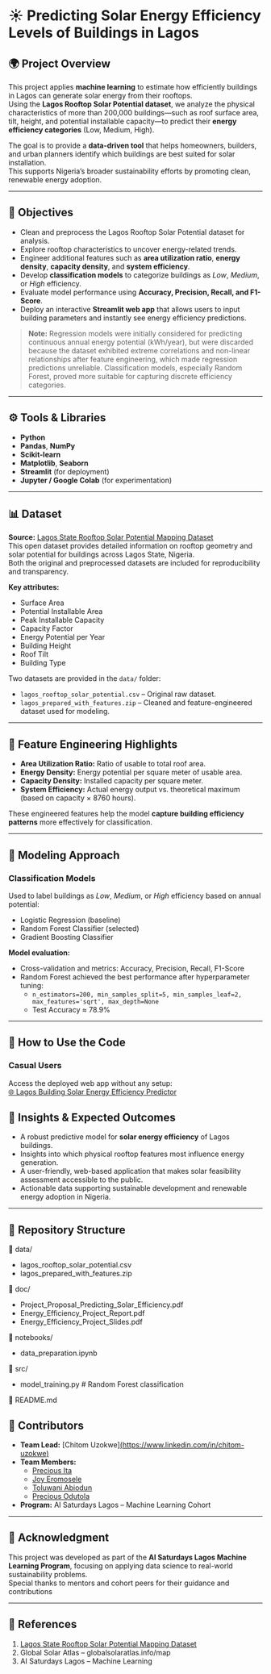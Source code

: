 # ☀️ Predicting Solar Energy Efficiency Levels of Buildings in Lagos

## 🌍 Project Overview
This project applies **machine learning** to estimate how efficiently buildings in Lagos can generate solar energy from their rooftops.  
Using the **Lagos Rooftop Solar Potential dataset**, we analyze the physical characteristics of more than 200,000 buildings—such as roof surface area, tilt, height, and potential installable capacity—to predict their **energy efficiency categories** (Low, Medium, High).

The goal is to provide a **data-driven tool** that helps homeowners, builders, and urban planners identify which buildings are best suited for solar installation.  
This supports Nigeria’s broader sustainability efforts by promoting clean, renewable energy adoption.

---

## 🎯 Objectives
- Clean and preprocess the Lagos Rooftop Solar Potential dataset for analysis.  
- Explore rooftop characteristics to uncover energy-related trends.  
- Engineer additional features such as **area utilization ratio**, **energy density**, **capacity density**, and **system efficiency**.  
- Develop **classification models** to categorize buildings as *Low*, *Medium*, or *High* efficiency.  
- Evaluate model performance using **Accuracy, Precision, Recall, and F1-Score**.  
- Deploy an interactive **Streamlit web app** that allows users to input building parameters and instantly see energy efficiency predictions.

> **Note:** Regression models were initially considered for predicting continuous annual energy potential (kWh/year), but were discarded because the dataset exhibited extreme correlations and non-linear relationships after feature engineering, which made regression predictions unreliable. Classification models, especially Random Forest, proved more suitable for capturing discrete efficiency categories.

---

## ⚙️ Tools & Libraries
- **Python**
- **Pandas**, **NumPy**
- **Scikit-learn**
- **Matplotlib**, **Seaborn**
- **Streamlit** (for deployment)
- **Jupyter / Google Colab** (for experimentation)

---

## 📊 Dataset
**Source:** [Lagos State Rooftop Solar Potential Mapping Dataset](https://energydata.info/dataset/lagos-state-rooftop-solar-potential-mapping)  
This open dataset provides detailed information on rooftop geometry and solar potential for buildings across Lagos State, Nigeria.  
Both the original and preprocessed datasets are included for reproducibility and transparency.  

**Key attributes:**
- Surface Area  
- Potential Installable Area  
- Peak Installable Capacity  
- Capacity Factor  
- Energy Potential per Year  
- Building Height  
- Roof Tilt  
- Building Type  

Two datasets are provided in the `data/` folder:

- `lagos_rooftop_solar_potential.csv` – Original raw dataset.  
- `lagos_prepared_with_features.zip` – Cleaned and feature-engineered dataset used for modeling.

---

## 🧩 Feature Engineering Highlights
- **Area Utilization Ratio:** Ratio of usable to total roof area.  
- **Energy Density:** Energy potential per square meter of usable area.  
- **Capacity Density:** Installed capacity per square meter.  
- **System Efficiency:** Actual energy output vs. theoretical maximum (based on capacity × 8760 hours).  

These engineered features help the model **capture building efficiency patterns** more effectively for classification.

---

## 🤖 Modeling Approach
### Classification Models
Used to label buildings as *Low*, *Medium*, or *High* efficiency based on annual potential:  
- Logistic Regression (baseline)  
- Random Forest Classifier (selected)  
- Gradient Boosting Classifier  

**Model evaluation:**  
- Cross-validation and metrics: Accuracy, Precision, Recall, F1-Score  
- Random Forest achieved the best performance after hyperparameter tuning:  
  - `n_estimators=200, min_samples_split=5, min_samples_leaf=2, max_features='sqrt', max_depth=None`  
  - Test Accuracy ≈ 78.9%  

---

## 📌 How to Use the Code
### Casual Users
Access the deployed web app without any setup:  
[🌐 Lagos Building Solar Energy Efficiency Predictor](https://huggingface.co/spaces/Precyors/Lagos-Building-Solar-Energy-Efficiency-Predictor)  


## 🧠 Insights & Expected Outcomes
- A robust predictive model for **solar energy efficiency** of Lagos buildings.  
- Insights into which physical rooftop features most influence energy generation.  
- A user-friendly, web-based application that makes solar feasibility assessment accessible to the public.  
- Actionable data supporting sustainable development and renewable energy adoption in Nigeria.

---

## 🧭 Repository Structure
📁 data/
  - lagos_rooftop_solar_potential.csv
  - lagos_prepared_with_features.zip

📁 doc/
  - Project_Proposal_Predicting_Solar_Efficiency.pdf
  - Energy_Efficiency_Project_Report.pdf
  - Energy_Efficiency_Project_Slides.pdf

📁 notebooks/
  - data_preparation.ipynb

📁 src/
  - model_training.py  # Random Forest classification

📄 README.md

## 👥 Contributors
- **Team Lead:** [Chitom Uzokwe][(https://www.linkedin.com/in/chitom-uzokwe) ](https://www.linkedin.com/in/chitom-uzokwe-2a2973274/) 
- **Team Members:** 
  - [Precious Ita](https://www.linkedin.com/in/precious-ita)  
  - [Joy Eromosele](https://www.linkedin.com/in/joy-eromosele)  
  - [Toluwani Abiodun](https://www.linkedin.com/in/toluwani-abiodun)  
  - [Precious Odutola](https://www.linkedin.com/in/precious-odutola)  
- **Program:** AI Saturdays Lagos – Machine Learning Cohort

---

## 📜 Acknowledgment
This project was developed as part of the **AI Saturdays Lagos Machine Learning Program**, focusing on applying data science to real-world sustainability problems.  
Special thanks to mentors and cohort peers for their guidance and contributions

---

## 🔗 References
1. [Lagos State Rooftop Solar Potential Mapping Dataset](https://energydata.info/dataset/lagos-state-rooftop-solar-potential-mapping)  
2. Global Solar Atlas – globalsolaratlas.info/map  
3. AI Saturdays Lagos – Machine Learning

